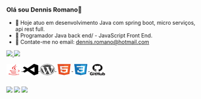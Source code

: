 ### Olá sou Dennis Romano👋

- 🔭 Hoje atuo em desenvolvimento Java com spring boot, micro serviços, api rest full. 
- 🌱 Programador Java back end/ - JavaScript Front End. 
- 👯 Contate-me no email: dennis.romano@hotmail.com

 <div>
  <a href="https://github.com/dennisromano-dev">
  <img height="180em" src="https://github-readme-stats.vercel.app/api?username=dennisromano-dev&show_icons=true&theme=dark&include_all_commits=true&count_private=true"/>
  <img height="180em" src="https://github-readme-stats.vercel.app/api/top-langs/?username=dennisromano-dev&layout=compact&langs_count=7&theme=dark"/>
</div>
  
  <div style="display: inline_block"><br>
  <img align="center" alt="dennis-Js" height="30" width="40" 
src="https://raw.githubusercontent.com/devicons/devicon/master/icons/java/java-plain.svg">
  <img align="center" alt="Dennis-Ts" height="30" width="40" src="https://raw.githubusercontent.com/devicons/devicon/master/icons/vscode/vscode-plain.svg">
  <img align="center" alt="Dennis-React" height="30" width="40" src="https://raw.githubusercontent.com/devicons/devicon/master/icons/wordpress/wordpress-plain.svg">
  <img align="center" alt="Dennis-HTML" height="30" width="40" src="https://raw.githubusercontent.com/devicons/devicon/master/icons/html5/html5-original.svg">
  <img align="center" alt="Dennis-CSS" height="30" width="40" src="https://raw.githubusercontent.com/devicons/devicon/master/icons/css3/css3-original.svg">
  <img align="center" alt="Dennis-Python" height="30" width="40" src="https://raw.githubusercontent.com/devicons/devicon/master/icons/github/github-original-wordmark.svg">
</div>
  
  ##
  
 <div> 
  <a href="https://www.instagram.com/dennis._.romano/" target="_blank"><img src="https://img.shields.io/badge/-Instagram-%23E4405F?style=for-the-badge&logo=instagram&logoColor=white" target="_blank"></a> 
  <a href = "mailto:dennis.romano@hotmail.com"><img src="https://img.shields.io/badge/Microsoft_Outlook-0078D4?style=for-the-badge&logo=microsoft-outlook&logoColor=white target="_blank"></a>
  <a href="https://www.linkedin.com/in/dennisromano" target="_blank"><img src="https://img.shields.io/badge/-LinkedIn-%230077B5?style=for-the-badge&logo=linkedin&logoColor=white" target="_blank"></a> 
</div>

 
